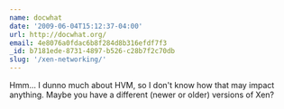 ```yaml
---
name: docwhat
date: '2009-06-04T15:12:37-04:00'
url: http://docwhat.org/
email: 4e8076a0fdac6b8f284d8b316efdf7f3
_id: b7181ede-8731-4897-b526-c28b7f2c70db
slug: '/xen-networking/'
---
```


Hmm... I dunno much about HVM, so I don't know how that may impact anything.
Maybe you have a different (newer or older) versions of Xen?

